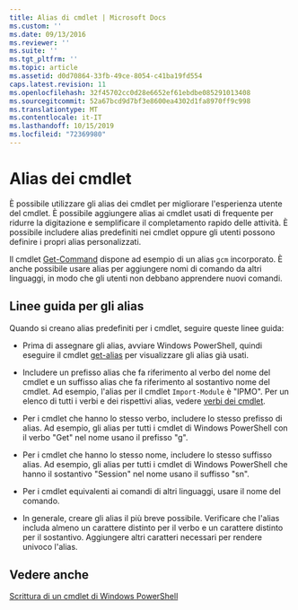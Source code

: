 ```yaml
---
title: Alias di cmdlet | Microsoft Docs
ms.custom: ''
ms.date: 09/13/2016
ms.reviewer: ''
ms.suite: ''
ms.tgt_pltfrm: ''
ms.topic: article
ms.assetid: d0d70864-33fb-49ce-8054-c41ba19fd554
caps.latest.revision: 11
ms.openlocfilehash: 32f45702cc0d28e6652ef61ebdbe085291013408
ms.sourcegitcommit: 52a67bcd9d7bf3e8600ea4302d1fa8970ff9c998
ms.translationtype: MT
ms.contentlocale: it-IT
ms.lasthandoff: 10/15/2019
ms.locfileid: "72369980"
---
```

# <a name="cmdlet-aliases"></a>Alias dei cmdlet

È possibile utilizzare gli alias dei cmdlet per migliorare l'esperienza utente del cmdlet. È possibile aggiungere alias ai cmdlet usati di frequente per ridurre la digitazione e semplificare il completamento rapido delle attività. È possibile includere alias predefiniti nei cmdlet oppure gli utenti possono definire i propri alias personalizzati.

Il cmdlet [Get-Command](/powershell/module/microsoft.powershell.core/get-command) dispone ad esempio di un alias `gcm` incorporato. È anche possibile usare alias per aggiungere nomi di comando da altri linguaggi, in modo che gli utenti non debbano apprendere nuovi comandi.

## <a name="alias-guidelines"></a>Linee guida per gli alias

Quando si creano alias predefiniti per i cmdlet, seguire queste linee guida:

- Prima di assegnare gli alias, avviare Windows PowerShell, quindi eseguire il cmdlet [get-alias](/powershell/module/Microsoft.PowerShell.Utility/Get-Alias) per visualizzare gli alias già usati.

- Includere un prefisso alias che fa riferimento al verbo del nome del cmdlet e un suffisso alias che fa riferimento al sostantivo nome del cmdlet. Ad esempio, l'alias per il cmdlet `Import-Module` è "IPMO". Per un elenco di tutti i verbi e dei rispettivi alias, vedere [verbi dei cmdlet](./approved-verbs-for-windows-powershell-commands.md).

- Per i cmdlet che hanno lo stesso verbo, includere lo stesso prefisso di alias. Ad esempio, gli alias per tutti i cmdlet di Windows PowerShell con il verbo "Get" nel nome usano il prefisso "g".

- Per i cmdlet che hanno lo stesso nome, includere lo stesso suffisso alias. Ad esempio, gli alias per tutti i cmdlet di Windows PowerShell che hanno il sostantivo "Session" nel nome usano il suffisso "sn".

- Per i cmdlet equivalenti ai comandi di altri linguaggi, usare il nome del comando.

- In generale, creare gli alias il più breve possibile. Verificare che l'alias includa almeno un carattere distinto per il verbo e un carattere distinto per il sostantivo. Aggiungere altri caratteri necessari per rendere univoco l'alias.

## <a name="see-also"></a>Vedere anche

[Scrittura di un cmdlet di Windows PowerShell](./writing-a-windows-powershell-cmdlet.md)
